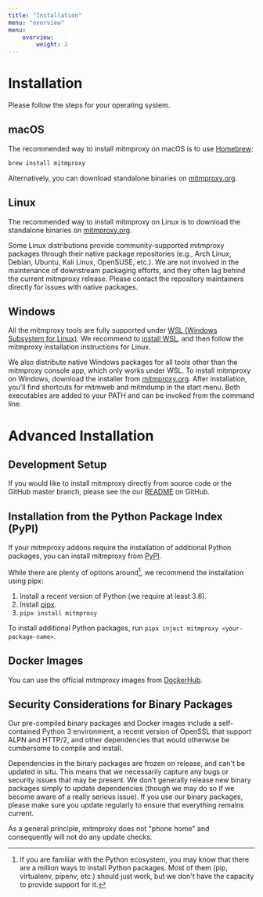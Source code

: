 ```yaml
---
title: "Installation"
menu: "overview"
menu:
    overview:
        weight: 2
---
```


# Installation

Please follow the steps for your operating system.

## macOS

The recommended way to install mitmproxy on macOS is to use
[Homebrew](https://brew.sh/):

```bash
brew install mitmproxy
```

Alternatively, you can download standalone binaries on [mitmproxy.org](https://mitmproxy.org/).

## Linux

The recommended way to install mitmproxy on Linux is to download the
standalone binaries on [mitmproxy.org](https://mitmproxy.org/).

Some Linux distributions provide community-supported mitmproxy packages through
their native package repositories (e.g., Arch Linux, Debian, Ubuntu, Kali Linux,
OpenSUSE, etc.). We are not involved in the maintenance of downstream packaging
efforts, and they often lag behind the current mitmproxy release. Please contact
the repository maintainers directly for issues with native packages.

## Windows

All the mitmproxy tools are fully supported under [WSL (Windows Subsystem for
Linux)](https://docs.microsoft.com/en-us/windows/wsl/about). We recommend to
[install WSL](https://docs.microsoft.com/en-us/windows/wsl/install-win10), and
then follow the mitmproxy installation instructions for Linux.

We also distribute native Windows packages for all tools other than the
mitmproxy console app, which only works under WSL. To install mitmproxy on
Windows, download the installer from [mitmproxy.org](https://mitmproxy.org/).
After installation, you'll find shortcuts for mitmweb and mitmdump in the start
menu. Both executables are added to your PATH and can be invoked from the
command line.

# Advanced Installation

## Development Setup

If you would like to install mitmproxy directly from source code or the
GitHub master branch, please see the our
[README](https://github.com/mitmproxy/mitmproxy#installation)
on GitHub.

## Installation from the Python Package Index (PyPI)

If your mitmproxy addons require the installation of additional Python packages,
you can install mitmproxy from [PyPI](https://pypi.org/project/mitmproxy/).

While there are plenty of options around[^1], we recommend the installation using pipx:

[^1]: If you are familiar with the Python ecosystem, you may know that there are a million ways to install Python
    packages. Most of them (pip, virtualenv, pipenv, etc.) should just work, but we don't have the capacity to
    provide support for it.

1. Install a recent version of Python (we require at least 3.6).
2. Install [pipx](https://pipxproject.github.io/pipx/).
3. `pipx install mitmproxy`

To install additional Python packages, run `pipx inject mitmproxy <your-package-name>`.

## Docker Images

You can use the official mitmproxy images from
[DockerHub](https://hub.docker.com/r/mitmproxy/mitmproxy/).

## Security Considerations for Binary Packages

Our pre-compiled binary packages and Docker images include a self-contained
Python 3 environment,  a recent version of OpenSSL that support ALPN and HTTP/2,
and other dependencies that would otherwise be cumbersome to compile and
install.

Dependencies in the binary packages are frozen on release, and can't be updated
in situ. This means that we necessarily capture any bugs or security issues that
may be present. We don't generally release new binary packages simply to update
dependencies (though we may do so if we become aware of a really serious issue).
If you use our binary packages, please make sure you update regularly to ensure
that everything remains current.

As a general principle, mitmproxy does not "phone home" and consequently will not do any update checks.
